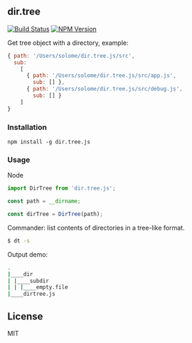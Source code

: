 

## dir.tree

[![Build Status](https://travis-ci.org/solome/dir.tree.js.svg)](https://travis-ci.org/solome/dir.tree.js)
[![NPM Version](http://img.shields.io/npm/v/dir.tree.js.svg?style=flat)](https://www.npmjs.com/package/dir.tree.js)

Get tree object with a directory, example:

```js
{ path: '/Users/solome/dir.tree.js/src',
  sub:
    [
      { path: '/Users/solome/dir.tree.js/src/app.js',
        sub: [] },
      { path: '/Users/solome/dir.tree.js/src/debug.js',
        sub: [] }
    ]
}
```

### Installation

```
npm install -g dir.tree.js
```

### Usage

Node

```js
import DirTree from 'dir.tree.js';

const path = __dirname;

const dirTree = DirTree(path);

```

Commander: list contents of directories in a tree-like format.

```bash
$ dt -s
```

Output demo:

```bash
.
|____dir
| |____subdir
| | |____empty.file
|____dirtree.js

```

## License

MIT

